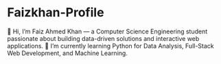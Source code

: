 # Faizkhan-Profile
👋 Hi, I’m Faiz Ahmed Khan — a Computer Science Engineering student passionate about building data-driven solutions and interactive web applications.  🧠 I’m currently learning Python for Data Analysis, Full-Stack Web Development, and Machine Learning.
